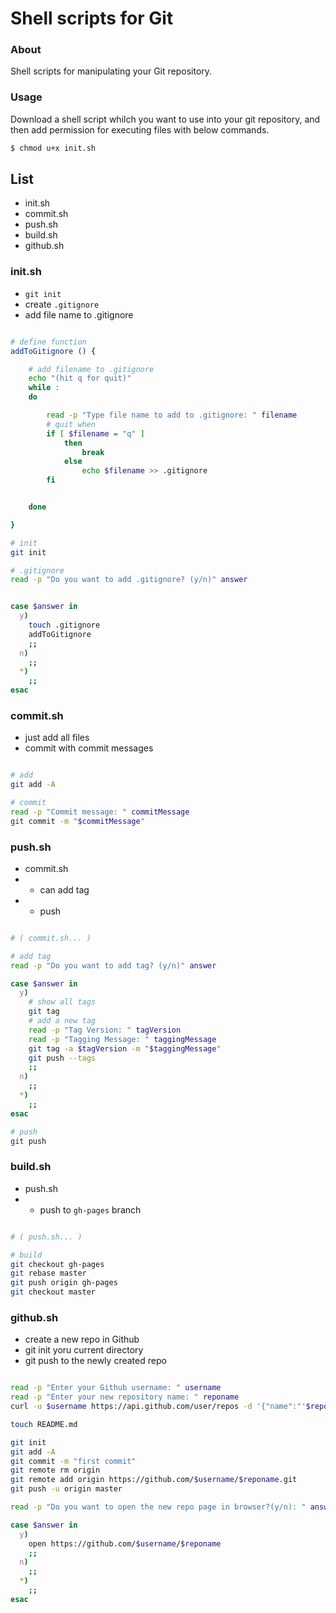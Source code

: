 # Shell scripts for Git

### About

Shell scripts for manipulating your Git repository. 

### Usage

Download a shell script whilch you want to use into your git repository, and then add permission for executing files with below commands.

```bash
$ chmod u+x init.sh
``` 

## List

- init.sh
- commit.sh
- push.sh
- build.sh
- github.sh


### init.sh

- `git init`
- create `.gitignore`
- add file name to .gitignore

```sh

# define function
addToGitignore () {

	# add filename to .gitignore
	echo "(hit q for quit)"	
	while :
	do

		read -p "Type file name to add to .gitignore: " filename
		# quit when
		if [ $filename = "q" ]
			then
				break
			else
				echo $filename >> .gitignore
		fi


	done

}

# init
git init

# .gitignore
read -p "Do you want to add .gitignore? (y/n)" answer


case $answer in
  y)
	touch .gitignore
	addToGitignore
    ;;
  n)
    ;;
  *)
    ;;
esac

```

### commit.sh

- just add all files
- commit with commit messages

```sh

# add
git add -A

# commit
read -p "Commit message: " commitMessage
git commit -m "$commitMessage"

```

### push.sh

- commit.sh
- + can add tag
- + push

```sh

# ( commit.sh... )

# add tag
read -p "Do you want to add tag? (y/n)" answer

case $answer in
  y)
    # show all tags
    git tag
    # add a new tag
    read -p "Tag Version: " tagVersion
    read -p "Tagging Message: " taggingMessage
    git tag -a $tagVersion -m "$taggingMessage"
    git push --tags
    ;;
  n)
    ;;
  *)
    ;;
esac

# push
git push

```

### build.sh

- push.sh
- + push to `gh-pages` branch

```sh

# ( push.sh... )

# build
git checkout gh-pages
git rebase master
git push origin gh-pages
git checkout master

```

### github.sh

- create a new repo in Github
- git init yoru current directory
- git push to the newly created repo

```sh

read -p "Enter your Github username: " username
read -p "Enter your new repository name: " reponame
curl -u $username https://api.github.com/user/repos -d '{"name":"'$reponame'"}'

touch README.md

git init
git add -A
git commit -m "first commit"
git remote rm origin
git remote add origin https://github.com/$username/$reponame.git
git push -u origin master

read -p "Do you want to open the new repo page in browser?(y/n): " answer

case $answer in
  y)
	open https://github.com/$username/$reponame
    ;;
  n)
    ;;
  *)
    ;;
esac

```
